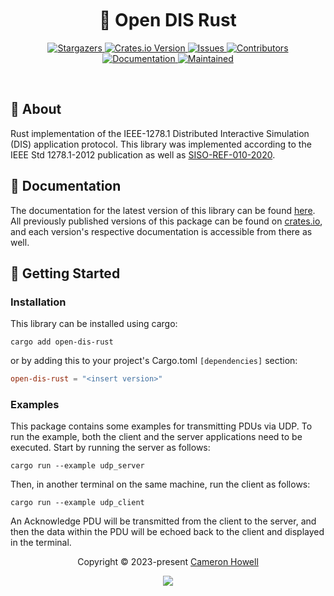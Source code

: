 <h1 align="center">
  <img
    src="https://raw.githubusercontent.com/catppuccin/catppuccin/main/assets/misc/transparent.png"
    height="30"
    width="0px"
  />
  🦀 Open DIS Rust
  <img
    src="https://raw.githubusercontent.com/catppuccin/catppuccin/main/assets/misc/transparent.png"
    height="30"
    width="0px"
  />
</h1>

<p align="center">
  <a href="https://github.com/crhowell3/open-dis-rust/stargazers">
    <img
      alt="Stargazers"
      src="https://img.shields.io/github/stars/crhowell3/open-dis-rust?style=for-the-badge&logo=starship&color=b16286&logoColor=d9e0ee&labelColor=282a36"
    />
  </a>
  <a href="https://crates.io/crates/open-dis-rust">
    <img
      alt="Crates.io Version"
      src="https://img.shields.io/crates/v/open-dis-rust?style=for-the-badge&logo=rust&color=458588&logoColor=d9e0ee&labelColor=282a36"
    />
  </a>
  <a href="https://github.com/crhowell3/open-dis-rust/issues">
    <img
      alt="Issues"
      src="https://img.shields.io/github/issues/crhowell3/open-dis-rust?style=for-the-badge&logo=gitbook&color=d79921&logoColor=d9e0ee&labelColor=282a36"
    />
  </a>
  <a href="https://github.com/crhowell3/open-dis-rust/contributors">
    <img
      alt="Contributors"
      src="https://img.shields.io/github/contributors/crhowell3/open-dis-rust?style=for-the-badge&logo=opensourceinitiative&color=689d6a&logoColor=d9e0ee&labelColor=282a36"
    />
  </a>
  <br/>
  <a href="#">
    <img
      alt="Documentation"
      src="https://img.shields.io/docsrs/open-dis-rust?style=for-the-badge&logo=docsdotrs&color=98971a&logoColor=d9e0ee&labelColor=282a36"
    />
  </a>
  <a href="#">
    <img
      alt="Maintained"
      src="https://img.shields.io/maintenance/yes/2024?style=for-the-badge&color=98971a&labelColor=282a36"
    />
  </a>
</p>

&nbsp;

## 💭 About
Rust implementation of the IEEE-1278.1 Distributed Interactive Simulation (DIS) application protocol. This library was implemented according to the IEEE Std 1278.1-2012 publication as well as [SISO-REF-010-2020](https://www.sisostandards.org/resource/resmgr/reference_documents_/siso-ref-010-2023-v31.zip).

## 📕 Documentation
The documentation for the latest version of this library can be found [here](https://docs.rs/open-dis-rust/). All previously published versions of this package can be found on [crates.io](https://crates.io/crates/open-dis-rust/versions), and each version's respective documentation is accessible from there as well.

## 🔰 Getting Started
### Installation
This library can be installed using cargo:
```shell
cargo add open-dis-rust
```
or by adding this to your project's Cargo.toml `[dependencies]` section:
```toml
open-dis-rust = "<insert version>"
```

### Examples
This package contains some examples for transmitting PDUs via UDP. To run the example, both the 
client and the server applications need to be executed. Start by running the server as follows:
```shell
cargo run --example udp_server
```

Then, in another terminal on the same machine, run the client as follows:
```shell
cargo run --example udp_client
```

An Acknowledge PDU will be transmitted from the client to the server, and then the data within the PDU
will be echoed back to the client and displayed in the terminal.

<p align="center">
  Copyright &copy; 2023-present
  <a href="https://github.com/crhowell3" target="_blank">Cameron Howell</a>
</p>
<p align="center">
  <a href="https://github.com/crhowell3/open-dis-rust/blob/main/LICENSE"
    ><img
      src="https://img.shields.io/static/v1.svg?style=for-the-badge&label=License&message=BSD-2-Clause&logoColor=d9e0ee&colorA=282a36&colorB=b16286"
  /></a>
</p>


